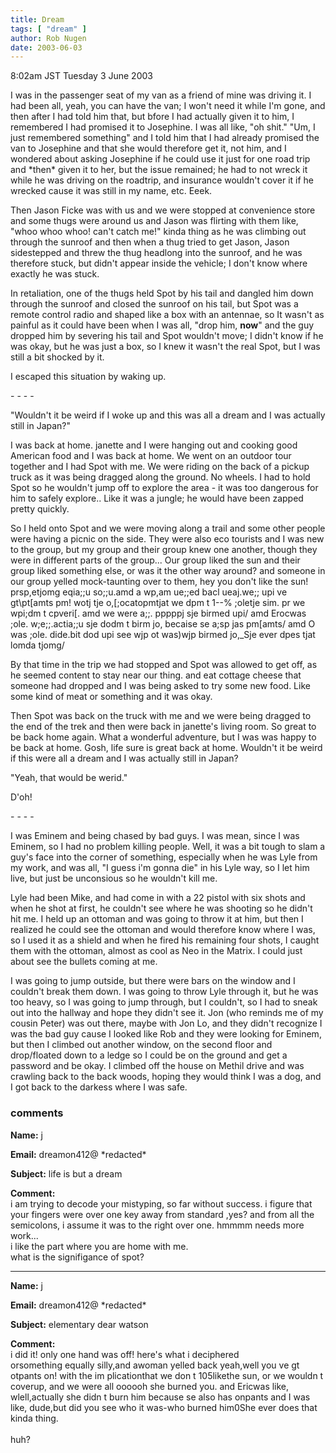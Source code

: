 ```yaml
---
title: Dream
tags: [ "dream" ]
author: Rob Nugen
date: 2003-06-03
---
```


<p class=date>8:02am JST Tuesday 3 June 2003</p>

<p class=dream>I was in the passenger seat of my van as a friend of
mine was driving it.  I had been all, yeah, you can have the van; I
won't need it while I'm gone, and then after I had told him that, but
bfore I had actually given it to him, I remembered I had promised it
to Josephine. I was all like, "oh shit."  "Um, I just remembered
something" and I told him that I had already promised the van to
Josephine and that she would therefore get it, not him, and I wondered
about asking Josephine if he could use it just for one road trip and
*then* given it to her, but the issue remained; he had to not wreck it
while he was driving on the roadtrip, and insurance wouldn't cover it
if he wrecked cause it was still in my name, etc.  Eeek.</p>

<p class=dream>Then Jason Ficke was with us and we were stopped at
convenience store and some thugs were around us and Jason was flirting
with them like, "whoo whoo whoo! can't catch me!" kinda thing as he
was climbing out through the sunroof and then when a thug tried to get
Jason, Jason sidestepped and threw the thug headlong into the sunroof,
and he was therefore stuck, but didn't appear inside the vehicle; I
don't know where exactly he was stuck.</p>

<p class=dream>In retaliation, one of the thugs held Spot by his tail
and dangled him down through the sunroof and closed the sunroof on his
tail, but Spot was a remote control radio and shaped like a box with
an antennae, so It wasn't as painful as it could have been when I was
all, "drop him, <b>now</b>" and the guy dropped him by severing his
tail and Spot wouldn't move; I didn't know if he was okay, but he was
just a box, so I knew it wasn't the real Spot, but I was still a bit
shocked by it.</p>

<p class=dream>I escaped this situation by waking up.</p>

<p>- - - -</p>

<p class=dream>"Wouldn't it be weird if I woke up and this was all a
dream and I was actually still in Japan?"</p>

<p class=dream>I was back at home.  janette and I were hanging out and
cooking good American food and I was back at home.  We went on an
outdoor tour together and I had Spot with me.  We were riding on the
back of a pickup truck as it was being dragged along the ground. No
wheels. I had to hold Spot so he wouldn't jump off to explore the area
- it was too dangerous for him to safely explore..  Like it was a
jungle; he would have been zapped pretty quickly.</p>

<p class=dream>So I held onto Spot and we were moving along a trail
and some other people were having a picnic on the side. They were
also eco tourists and I was new to the group, but my group and their
group knew one another, though they were in different parts of the
group... Our group liked the sun and their group liked something
else, or was it the other way around? and someone in our group yelled
mock-taunting over to them, hey you don't like the sun!
prsp,etjomg eqia;;u so;;u.amd a wp,am ue;;ed bacl
ueaj.we;; upi
ve gt\pt[amts pm!
 wotj tje o,[;ocatopmtjat we dpm
t 1--% ;oletje sim. pr we wpi;dm
t cpveri[. amd we were a;;. 
pppppj sje birmed upi/
 amd Erocwas ;ole. 
w;e;;.actia;;u sje dodm
t birm jo, becaise se a;sp jas pm[amts/
 amd O was ;ole.
dide.bit dod upi see wjp ot was)wjp birmed jo,_Sje ever dpes tjat
lomda tjomg/</p>

<p class=dream>By that time in the trip we had stopped and Spot was
allowed to get off, as he seemed content to stay near our thing. and
eat cottage cheese that someone had dropped and I was being asked to
try some new food.  Like some kind of meat or something and it was
okay.</p>

<p class=dream>Then Spot was back on the truck with me and we were
being dragged to the end of the trek and then were back in janette's
living room. So great to be back home again.  What a wonderful
adventure, but I was was happy to be back at home.  Gosh, life sure is
great back at home.  Wouldn't it be weird if this were all a dream and
I was actually still in Japan?</p>

<p class=dream>"Yeah, that would be werid."</p>

<p>D'oh!</p>

<p>- - - -</p>

<p class=dream>I was Eminem and being chased by bad guys.  I was mean,
since I was Eminem, so I had no problem killing people.  Well, it was
a bit tough to slam a guy's face into the corner of something,
especially when he was Lyle from my work, and was all, "I guess i'm
gonna die" in his Lyle way, so I let him live, but just be unconsious
so he wouldn't kill me.</p>

<p class=dream>Lyle had been Mike, and had come in with a 22 pistol
with six shots and when he shot at first, he couldn't see where he was
shooting so he didn't hit me.  I held up an ottoman and was going to
throw it at him, but then I realized he could see the ottoman and
would therefore know where I was, so I used it as a shield and when he
fired his remaining four shots, I caught them with the ottoman, almost
as cool as Neo in the Matrix.  I could just about see the bullets
coming at me.</p>

<p class=dream>I was going to jump outside, but there were bars on the
window and I couldn't break them down.  I was going to throw Lyle
through it, but he was too heavy, so I was going to jump through, but
I couldn't, so I had to sneak out into the hallway and hope they
didn't see it. Jon (who reminds me of my cousin Peter) was out there,
maybe with Jon Lo, and they didn't recognize I was the bad guy cause I
looked like Rob and they were looking for Eminem, but then I climbed
out another window, on the second floor and drop/floated down to a
ledge so I could be on the ground and get a password and be okay.  I
climbed off the house on Methil drive and was crawling back to the
back woods, hoping they would think I was a dog, and I got back to the
darkess where I was safe.</p>


### comments

<p><b>Name:</b> j

<p><b>Email:</b> dreamon412@ *redacted*

<p><b>Subject:</b> life is but a dream

<p><b>Comment:</b>
<br>i am trying to decode your mistyping, so far without success.  i figure that your fingers were over one key away from standard ,yes?  and from all the semicolons, i assume it was to the right over one. hmmmm needs more work...<br>
  i like the part where you are home with me.  <br>
  what is the signifigance of spot? 

<p><hr></p>


<p><b>Name:</b> j

<p><b>Email:</b> dreamon412@ *redacted*

<p><b>Subject:</b> elementary dear watson

<p><b>Comment:</b>
<br>i did it!  only one hand was off! here's what i deciphered<br>
orsomething equally silly,and awoman yelled back yeah,well you ve gt otpants on! with the im plicationthat we don t 105likethe sun, or we wouldn t coverup, and we were all oooooh she burned you. and Ericwas like, wlell,actually she didn t burn him because se also has onpants and I was like, dude,but did you see who it was-who burned him0She ever does that kinda thing.<br>
<br>
huh?

